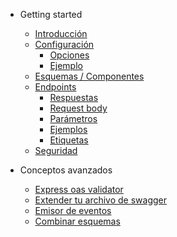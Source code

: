 - Getting started

  - [Introducción](/es/README.md)
  - [Configuración](/es/configuration.md?id=configuration)
    - [Opciones](/es/configuration.md?id=configuration)
    - [Ejemplo](/es/configuration.md?id=full-example)
  - [Esquemas / Componentes](/es/components.md)
  - [Endpoints](/es/responses.md)
    - [Respuestas](/es/responses.md)
    - [Request body](/es/requestBody.md)
    - [Parámetros](/es/parameters.md)
    - [Ejemplos](/es/examples.md)
    - [Etiquetas](/es/tags.md)
  - [Seguridad](/es/security.md)

- Conceptos avanzados

  - [Express oas validator](/es/validator.md)
  - [Extender tu archivo de swagger](/es/merge.md)
  - [Emisor de eventos](/es/eventEmitter.md)
  - [Combinar esquemas](/es/combineSchemas.md)
